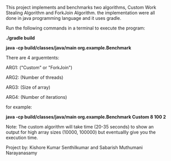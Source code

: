 This project implements and benchmarks two algorithms, Custom Work Stealing Algorithm and ForkJoin Algorithm. the implementation were all done in java programming language and it uses gradle.

Run the following commands in a terminal to execute the program:

**./gradle build**            

**java -cp build/classes/java/main org.example.Benchmark**

There are 4 arguemtents:

ARG1: ("Custom" or "ForkJoin")

ARG2: (Number of threads)

ARG3: (Size of array)

ARG4: (Number of iterations)

for example: 

**java -cp build/classes/java/main org.example.Benchmark Custom 8 100 2**

Note: The custom algorithm will take time (20-35 seconds) to show an output for high array sizes (10000, 100000) but eventuallly give you the execution time.

Project by: Kishore Kumar Senthilkumar and Sabarish Muthumani Narayanasamy
